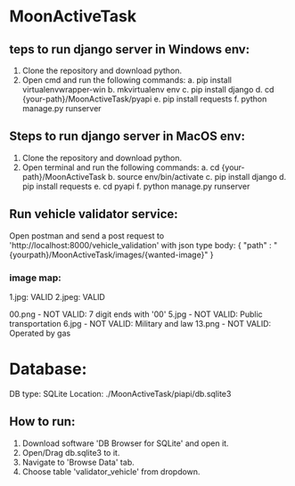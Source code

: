 # MoonActiveTask
 
## teps to run django server in Windows env:
1. Clone the repository and download python.
2. Open cmd and run the following commands:
	a. pip install virtualenvwrapper-win
	b. mkvirtualenv env
	c. pip install django
	d. cd {your-path}/MoonActiveTask/pyapi
	e. pip install requests
	f. python manage.py runserver
	
## Steps to run django server in MacOS env:
1. Clone the repository and download python.
2. Open terminal and run the following commands:
	a. cd {your-path}/MoonActiveTask
	b. source env/bin/activate
	c. pip install django
	d. pip install requests
	e. cd pyapi
	f. python manage.py runserver
	
	
## Run vehicle validator service:
Open postman and send a post request to 'http://localhost:8000/vehicle_validation' with json type body:
{
	"path" : "{yourpath}/MoonActiveTask/images/{wanted-image}"
}

### image map:
1.jpg: VALID
2.jpeg: VALID

00.png - NOT VALID: 7 digit ends with '00'
5.jpg - NOT VALID: Public transportation
6.jpg - NOT VALID: Military and law
13.png - NOT VALID: Operated by gas

# Database:
DB type: SQLite
Location: ./MoonActiveTask/piapi/db.sqlite3

## How to run:
1. Download software 'DB Browser for SQLite' and open it.
2. Open/Drag db.sqlite3 to it.
3. Navigate to 'Browse Data' tab.
4. Choose table 'validator_vehicle' from dropdown.